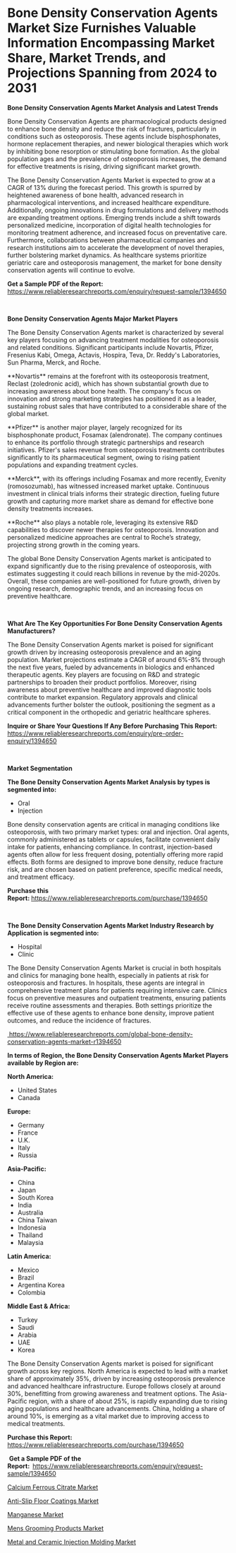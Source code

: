 <p><h1>Bone Density Conservation Agents Market Size Furnishes Valuable Information Encompassing Market Share, Market Trends, and Projections Spanning from 2024 to 2031</h1></p><p><strong>Bone Density Conservation Agents Market Analysis and Latest Trends</strong></p>
<p><p>Bone Density Conservation Agents are pharmacological products designed to enhance bone density and reduce the risk of fractures, particularly in conditions such as osteoporosis. These agents include bisphosphonates, hormone replacement therapies, and newer biological therapies which work by inhibiting bone resorption or stimulating bone formation. As the global population ages and the prevalence of osteoporosis increases, the demand for effective treatments is rising, driving significant market growth.</p><p>The Bone Density Conservation Agents Market is expected to grow at a CAGR of 13% during the forecast period. This growth is spurred by heightened awareness of bone health, advanced research in pharmacological interventions, and increased healthcare expenditure. Additionally, ongoing innovations in drug formulations and delivery methods are expanding treatment options. Emerging trends include a shift towards personalized medicine, incorporation of digital health technologies for monitoring treatment adherence, and increased focus on preventative care. Furthermore, collaborations between pharmaceutical companies and research institutions aim to accelerate the development of novel therapies, further bolstering market dynamics. As healthcare systems prioritize geriatric care and osteoporosis management, the market for bone density conservation agents will continue to evolve.</p></p>
<p><strong>Get a Sample PDF of the Report:&nbsp;</strong> <a href="https://www.reliableresearchreports.com/enquiry/request-sample/1394650">https://www.reliableresearchreports.com/enquiry/request-sample/1394650</a></p>
<p>&nbsp;</p>
<p><strong>Bone Density Conservation Agents Major Market Players</strong></p>
<p><p>The Bone Density Conservation Agents market is characterized by several key players focusing on advancing treatment modalities for osteoporosis and related conditions. Significant participants include Novartis, Pfizer, Fresenius Kabi, Omega, Actavis, Hospira, Teva, Dr. Reddy's Laboratories, Sun Pharma, Merck, and Roche.</p><p>**Novartis** remains at the forefront with its osteoporosis treatment, Reclast (zoledronic acid), which has shown substantial growth due to increasing awareness about bone health. The company's focus on innovation and strong marketing strategies has positioned it as a leader, sustaining robust sales that have contributed to a considerable share of the global market.</p><p>**Pfizer** is another major player, largely recognized for its bisphosphonate product, Fosamax (alendronate). The company continues to enhance its portfolio through strategic partnerships and research initiatives. Pfizer's sales revenue from osteoporosis treatments contributes significantly to its pharmaceutical segment, owing to rising patient populations and expanding treatment cycles.</p><p>**Merck**, with its offerings including Fosamax and more recently, Evenity (romosozumab), has witnessed increased market uptake. Continuous investment in clinical trials informs their strategic direction, fueling future growth and capturing more market share as demand for effective bone density treatments increases.</p><p>**Roche** also plays a notable role, leveraging its extensive R&D capabilities to discover newer therapies for osteoporosis. Innovation and personalized medicine approaches are central to Roche’s strategy, projecting strong growth in the coming years.</p><p>The global Bone Density Conservation Agents market is anticipated to expand significantly due to the rising prevalence of osteoporosis, with estimates suggesting it could reach billions in revenue by the mid-2020s. Overall, these companies are well-positioned for future growth, driven by ongoing research, demographic trends, and an increasing focus on preventive healthcare.</p></p>
<p>&nbsp;</p>
<p><strong>What Are The Key Opportunities For Bone Density Conservation Agents Manufacturers?</strong></p>
<p><p>The Bone Density Conservation Agents market is poised for significant growth driven by increasing osteoporosis prevalence and an aging population. Market projections estimate a CAGR of around 6%-8% through the next five years, fueled by advancements in biologics and enhanced therapeutic agents. Key players are focusing on R&D and strategic partnerships to broaden their product portfolios. Moreover, rising awareness about preventive healthcare and improved diagnostic tools contribute to market expansion. Regulatory approvals and clinical advancements further bolster the outlook, positioning the segment as a critical component in the orthopedic and geriatric healthcare spheres.</p></p>
<p><strong>Inquire or Share Your Questions If Any Before Purchasing This Report:</strong> <a href="https://www.reliableresearchreports.com/enquiry/pre-order-enquiry/1394650">https://www.reliableresearchreports.com/enquiry/pre-order-enquiry/1394650</a></p>
<p>&nbsp;</p>
<p><strong>Market Segmentation</strong></p>
<p><strong>The Bone Density Conservation Agents Market Analysis by types is segmented into:</strong></p>
<p><ul><li>Oral</li><li>Injection</li></ul></p>
<p><p>Bone density conservation agents are critical in managing conditions like osteoporosis, with two primary market types: oral and injection. Oral agents, commonly administered as tablets or capsules, facilitate convenient daily intake for patients, enhancing compliance. In contrast, injection-based agents often allow for less frequent dosing, potentially offering more rapid effects. Both forms are designed to improve bone density, reduce fracture risk, and are chosen based on patient preference, specific medical needs, and treatment efficacy.</p></p>
<p><strong>Purchase this Report:&nbsp;</strong><a href="https://www.reliableresearchreports.com/purchase/1394650">https://www.reliableresearchreports.com/purchase/1394650</a></p>
<p>&nbsp;</p>
<p><strong>The Bone Density Conservation Agents Market Industry Research by Application is segmented into:</strong></p>
<p><ul><li>Hospital</li><li>Clinic</li></ul></p>
<p><p>The Bone Density Conservation Agents Market is crucial in both hospitals and clinics for managing bone health, especially in patients at risk for osteoporosis and fractures. In hospitals, these agents are integral in comprehensive treatment plans for patients requiring intensive care. Clinics focus on preventive measures and outpatient treatments, ensuring patients receive routine assessments and therapies. Both settings prioritize the effective use of these agents to enhance bone density, improve patient outcomes, and reduce the incidence of fractures.</p></p>
<p><a href="https://www.reliableresearchreports.com/global-bone-density-conservation-agents-market-r1394650">&nbsp;https://www.reliableresearchreports.com/global-bone-density-conservation-agents-market-r1394650</a></p>
<p><strong>In terms of Region, the Bone Density Conservation Agents Market Players available by Region are:</strong></p>
<p>
    <p> <strong> North America: </strong>
        <ul>
            <li>United States</li>
            <li>Canada</li>
        </ul>
        </p> 
    <p> <strong> Europe: </strong>
        <ul>
            <li>Germany</li>
            <li>France</li>
            <li>U.K.</li>
            <li>Italy</li>
            <li>Russia</li>
        </ul>
        </p> 
    <p> <strong> Asia-Pacific: </strong>
        <ul>
            <li>China</li>
            <li>Japan</li>
            <li>South Korea</li>
            <li>India</li>
            <li>Australia</li>
            <li>China Taiwan</li>
            <li>Indonesia</li>
            <li>Thailand</li>
            <li>Malaysia</li>
        </ul>
        </p> 
    <p> <strong> Latin America: </strong>
        <ul>
            <li>Mexico</li>
            <li>Brazil</li>
            <li>Argentina Korea</li>
            <li>Colombia</li>
        </ul>
        </p> 
    <p> <strong> Middle East & Africa: </strong>
        <ul>
            <li>Turkey</li>
            <li>Saudi</li>
            <li>Arabia</li>
            <li>UAE</li>
            <li>Korea</li>
        </ul>
    </p>
    </p>
<p><p>The Bone Density Conservation Agents market is poised for significant growth across key regions. North America is expected to lead with a market share of approximately 35%, driven by increasing osteoporosis prevalence and advanced healthcare infrastructure. Europe follows closely at around 30%, benefitting from growing awareness and treatment options. The Asia-Pacific region, with a share of about 25%, is rapidly expanding due to rising aging populations and healthcare advancements. China, holding a share of around 10%, is emerging as a vital market due to improving access to medical treatments.</p></p>
<p><strong>Purchase this Report: </strong><a href="https://www.reliableresearchreports.com/purchase/1394650">https://www.reliableresearchreports.com/purchase/1394650</a></p>
<p>&nbsp;<strong>Get a Sample PDF of the Report:&nbsp;&nbsp;</strong><a href="https://www.reliableresearchreports.com/enquiry/request-sample/1394650">https://www.reliableresearchreports.com/enquiry/request-sample/1394650</a></p>
<p><strong></strong></p>
<p><p><a href="https://issuu.com/reportprime-2/docs/calcium-ferrous-citrate-market-size_efb50359ac2d07">Calcium Ferrous Citrate Market</a></p><p><a href="https://issuu.com/reportprime-2/docs/anti-slip-floor-coatings-market-siz_8e38689df86824">Anti-Slip Floor Coatings Market</a></p><p><a href="https://www.linkedin.com/pulse/global-manganese-market-exploring-share-trends-future-growth-ola0e?trackingId=00fOI9WVSMyE1gU3Lw7r7w%3D%3D">Manganese Market</a></p><p><a href="https://www.linkedin.com/pulse/mens-grooming-products-market-global-insights-regional-analysis-izp3f?trackingId=IBTft6SbSLucpRk3QM3CxQ%3D%3D">Mens Grooming Products Market</a></p><p><a href="https://www.linkedin.com/pulse/global-metal-ceramic-injection-molding-market-focus-product-k0w2f?trackingId=8WOTVrXBS6WaHc6vJfBoJA%3D%3D">Metal and Ceramic Injection Molding Market</a></p></p>